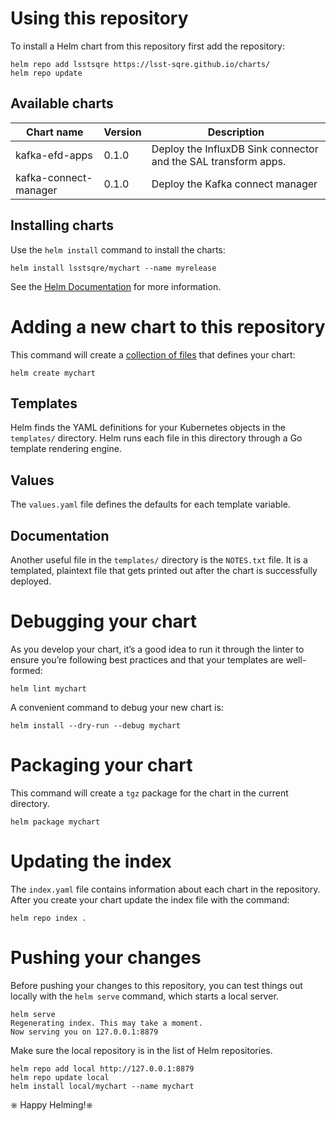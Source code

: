 # Using this repository

To install a Helm chart from this repository first add the repository:

```
helm repo add lsstsqre https://lsst-sqre.github.io/charts/
helm repo update
```

## Available charts

| Chart name            | Version | Description                                                    |
|-----------------------|---------|----------------------------------------------------------------|
| kafka-efd-apps        | 0.1.0  | Deploy the InfluxDB Sink connector and the SAL transform apps.  |
| kafka-connect-manager | 0.1.0  | Deploy the Kafka connect manager                                |

## Installing charts

Use the `helm install` command to install the charts:

```
helm install lsstsqre/mychart --name myrelease
```

See the [Helm Documentation](https://github.com/helm/helm/tree/master/docs) for more information.

# Adding a new chart to this repository

This command will create  a [collection of files](https://github.com/helm/helm/blob/master/docs/charts.md#the-chart-file-structure) that defines your chart:

```
helm create mychart
```

## Templates

Helm finds the YAML definitions for your Kubernetes objects in the `templates/` directory. Helm runs each file in this directory through a Go template rendering engine.

## Values

The `values.yaml` file defines the defaults for each template variable.

## Documentation

Another useful file in the `templates/` directory is the `NOTES.txt` file. It is a templated, plaintext file that gets printed out after the chart is successfully deployed.


# Debugging your chart

As you develop your chart, it’s a good idea to run it through the linter to ensure you’re following best practices and that your templates are well-formed:

```
helm lint mychart
```

A convenient command to debug your new chart is:

```
helm install --dry-run --debug mychart
```

# Packaging your chart

This command will create a `tgz` package for the chart in the current directory.
```
helm package mychart
```

# Updating the index

The `index.yaml` file contains information about each chart in the repository. After you create your chart update the index file with the command:

```
helm repo index .
```

# Pushing your changes

Before pushing your changes to this repository, you can test things out locally with the `helm serve` command, which starts a local server.

```
helm serve
Regenerating index. This may take a moment.
Now serving you on 127.0.0.1:8879
```

Make sure the local repository is in the list of Helm repositories.

```
helm repo add local http://127.0.0.1:8879
helm repo update local
helm install local/mychart --name mychart
```

⎈ Happy Helming!⎈
